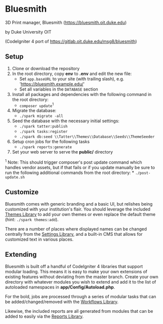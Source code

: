 # Bluesmith

3D Print manager, Bluesmith (https://bluesmith.oit.duke.edu)

by Duke University OIT

(CodeIgniter 4 port of https://gitlab.oit.duke.edu/msg8/bluesmith)

## Setup

1. Clone or download the repository
2. In the root directory, copy **env** to **.env** and edit the new file:
	* Set `app.baseURL` to your site (with trailing slash), e.g. 'https://bluesmith.example.edu/'
	* Set all variables in the `DATABASE` section
3. Install all packages and dependencies with the following command in the root directory:
	* `composer update`<sup>1</sup>
4. Migrate the database:
	* `./spark migrate -all`
5. Seed the database with the necessary initial settings:
	* `./spark tatter:publish`
	* `./spark tasks:register`
	* `./spark db:seed \\Tatter\\Themes\\Database\\Seeds\\ThemeSeeder`
6. Setup cron jobs for the following tasks
	* `./spark reports:generate`
7. Set your web server to serve the **public/** directory

	
<sup>1</sup> Note: This should trigger composer's post update command which handles
vendor assets, but if that fails or if you update manually be sure to run the following
additional commands from the root directory:
	* `./post-update.sh`


## Customize

Bluesmith comes with generic branding and a basic UI, but relishes being customized with
your institution's flair. You should leverage the included
[Themes Library](https://github.com/tattersoftware/codeigniter4-themes) to add your own
themes or even replace the default theme (hint: `./spark themes:add`).

There are a number of places where displayed names can be changed centrally from the
[Settings Library](https://github.com/tattersoftware/codeigniter4-settings), and a built-in
CMS that allows for customized text in various places.

## Extending

Bluesmith is built off a handful of CodeIgniter 4 libraries that support modular loading.
This means it is easy to make your own extensions of existing features without deviating
from the master branch. Create your own directory with whatever modules you wish to extend
and add it to the list of autoloaded namespaces in **app/Config/Autoload.php**.

For the bold, jobs are processed through a series of modular tasks that can be
added/changed/removed with the
[Workflows Library](https://github.com/tattersoftware/codeigniter4-workflows). 

Likewise, the included reports are all generated from modules that can be added to easily
via the [Reports Library](https://github.com/tattersoftware/codeigniter4-reports).
